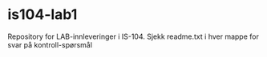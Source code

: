 is104-lab1
==========

Repository for LAB-innleveringer i IS-104.
Sjekk readme.txt i hver mappe for svar på kontroll-spørsmål
